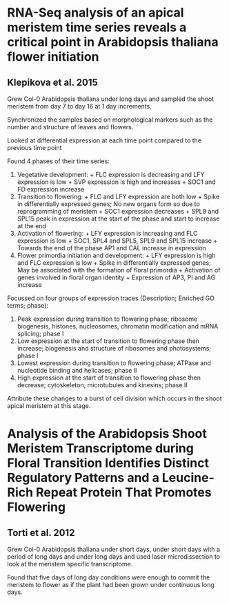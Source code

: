 RNA-Seq analysis of an apical meristem time series reveals a critical point in Arabidopsis thaliana flower initiation
=====================================================================================================================
Klepikova et al. 2015
---------------------
Grew Col-0 Arabidopsis thaliana under long days and sampled the shoot meristem from day 7 to day 16 at 1 day increments.

Synchronized the samples based on morphological markers such as the number and structure of leaves and flowers.

Looked at differential expression at each time point compared to the previous time point

Found 4 phases of their time series:
  1. Vegetative development:
    + FLC expression is decreasing and LFY expression is low
    + SVP expression is high and increases
    + SOC1 and FD expression increase
  2. Transition to flowering:
    + FLC and LFY expression are both low
    + Spike in differentially expressed genes; No new organs form so due to reprogramming of meristem
    + SOC1 expression decreases
    + SPL9 and SPL15 peak in expression at the start of the phase and start to increase at the end
  3. Activation of flowering:
    + LFY expression is increasing and FLC expression is low
    + SOC1, SPL4 and SPL5, SPL9 and SPL15 increase
    + Towards the end of the phase AP1 and CAL increase in expression
  4. Flower primordia initiation and development:
    + LFY expression is high and FLC expression is low
    + Spike in differentially expressed genes;  May be associated with the formation of floral primordia
    + Activation of genes involved in floral organ identity
    + Expression of AP3, PI and AG increase

Focussed on four groups of expression traces (Description; Enriched GO terms; phase):
  1. Peak expression during transition to flowering phase; ribosome biogenesis, histones, nucleosomes, chromatin modification and mRNA splicing; phase I
  2. Low expression at the start of transition to flowering phase then increase; biogenesis and structure of ribosomes and photosystems; phase I
  3. Lowest expression during transition to flowering phase; ATPase and nucleotide binding and helicases; phase II
  4. High expression at the start of transition to flowering phase then decrease; cytoskeleton, microtubules and kinesins; phase II

Attribute these changes to a burst of cell division which occurs in the shoot apical meristem at this stage.


Analysis of the Arabidopsis Shoot Meristem Transcriptome during Floral Transition Identifies Distinct Regulatory Patterns and a Leucine-Rich Repeat Protein That Promotes Flowering
===================================================================================================================================================================================
Torti et al. 2012
-----------------
Grew Col-0 Arabidopsis thaliana under short days, under short days with a period of long days and under long days and used laser microdissection to look at the meristem specific transcriptome.

Found that five days of long day conditions were enough to commit the meristem to flower as if the plant had been grown under continuous long days.
